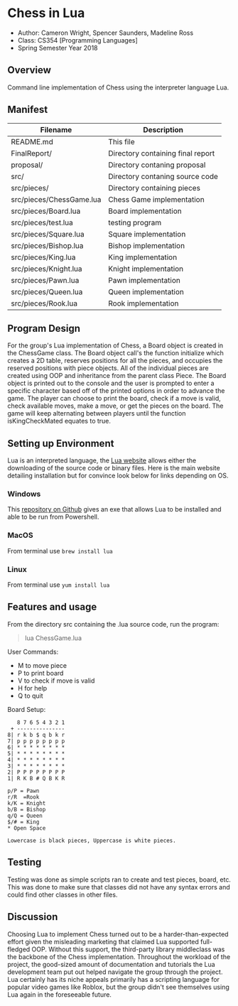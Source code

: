 # Chess in Lua

* Author: Cameron Wright, Spencer Saunders, Madeline Ross
* Class: CS354 [Programming Languages]
* Spring Semester Year 2018

## Overview
Command line implementation of Chess using the interpreter language Lua.

## Manifest

|Filename       | Description
|---------------|-------------------------------------------------------------------|
|README.md          |This file                                                      |
|FinalReport/       |Directory containing final report                              |
|proposal/          |Directory contaning proposal                                   |
|src/               |Directory contaning source code                                |
|src/pieces/        |Directory containing pieces                                    |
|src/pieces/ChessGame.lua  |Chess Game implementation                               |
|src/pieces/Board.lua      |Board implementation                                    |
|src/pieces/test.lua       |testing program                                         |
|src/pieces/Square.lua     |Square implementation                                   |
|src/pieces/Bishop.lua     |Bishop implementation                                   |                     
|src/pieces/King.lua       |King implementation                                     |
|src/pieces/Knight.lua     |Knight implementation                                   |
|src/pieces/Pawn.lua       |Pawn implementation                                     |                           
|src/pieces/Queen.lua      |Queen implementation                                    |        
|src/pieces/Rook.lua       |Rook implementation                                     |

## Program Design 
For the group's Lua implementation of Chess, a Board object is created in the ChessGame class. The Board object call's the function initialize which creates a 2D table, reserves positions for all the pieces, and occupies the reserved positions with piece objects. All of the individual pieces are created using OOP and inheritance from the parent class Piece. The Board object is printed out to the console and the user is prompted to enter a specific character based off of the printed options in order to advance the game. The player can choose to print the board, check if a move is valid, check available moves, make a move, or get the pieces on the board. The game will keep alternating between players until the function isKingCheckMated equates to true. 

## Setting up Environment 
Lua is an interpreted language, the [Lua website](https://www.lua.org/download.html) allows either the downloading of the source code or binary files.  Here is the main website detailing installation but for convince look below for links depending on OS.

### Windows
This [repository on Github](https://github.com/rjpcomputing/luaforwindows/releases) gives an exe that allows Lua to be installed and able to be run from Powershell.

### MacOS
From terminal use `brew install lua`

### Linux
From terminal use `yum install lua`

## Features and usage
From the directory src containing the .lua source code, run the program:
> lua ChessGame.lua

User Commands: 
* M to move piece 
* P to print board 
* V to check if move is valid 
* H for help
* Q to quit

Board Setup:
```
   8 7 6 5 4 3 2 1
 + ---------------
8| r k b $ q b k r
7| p p p p p p p p
6| * * * * * * * *
5| * * * * * * * *
4| * * * * * * * *
3| * * * * * * * *
2| P P P P P P P P
1| R K B # Q B K R

p/P = Pawn
r/R  =Rook
k/K = Knight
b/B = Bishop
q/Q = Queen
$/# = King 
* Open Space 

Lowercase is black pieces, Uppercase is white pieces.
```

## Testing

Testing was done as simple scripts ran to create and test pieces, board, etc.  This was done to make sure that classes did not have any syntax errors and could find other classes in other files.

## Discussion
Choosing Lua to implement Chess turned out to be a harder-than-expected effort given the misleading marketing that claimed Lua supported full-fledged OOP. Without this support, the third-party library middleclass was the backbone of the Chess implementation. Throughout the workload of the project, the good-sized amount of documentation and tutorials the Lua development team put out helped navigate the group through the project. Lua certainly has its niche appeals primarily has a scripting language for popular video games like Roblox, but the group didn't see themselves using Lua again in the foreseeable future. 
